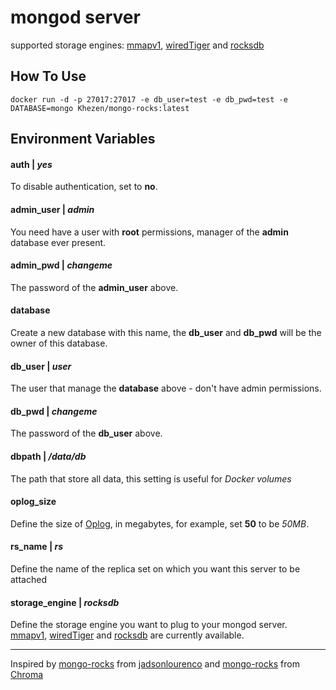 # mongod server
supported storage engines:
[mmapv1](https://docs.mongodb.com/manual/core/mmapv1/), [wiredTiger](http://www.wiredtiger.com/) and [rocksdb](http://rocksdb.org/)

## How To Use
```
docker run -d -p 27017:27017 -e db_user=test -e db_pwd=test -e DATABASE=mongo Khezen/mongo-rocks:latest
```

## Environment Variables

#### auth | *yes*
To disable authentication, set to **no**.

#### admin_user | *admin*
You need have a user with **root** permissions, manager of the **admin** database ever present.

#### admin_pwd | *changeme*
The password of the **admin_user** above.

#### database
Create a new database with this name, the **db_user** and **db_pwd** will be the owner of this database.

#### db_user | *user*
The user that manage the **database** above - don't have admin permissions.

#### db_pwd | *changeme*
The password of the **db_user** above.

#### dbpath | */data/db*
The path that store all data, this setting is useful for *Docker volumes*

#### oplog_size
Define the size of [Oplog](https://docs.mongodb.org/manual/tutorial/change-oplog-size/), in megabytes, for example, set **50** to be *50MB*.

#### rs_name | *rs*
Define the name of the replica set on which you want this server to be attached

#### storage_engine | *rocksdb*
Define the storage engine you want to plug to your mongod server. [mmapv1](https://docs.mongodb.com/manual/core/mmapv1/), [wiredTiger](http://www.wiredtiger.com/) and [rocksdb](http://rocksdb.org/) are currently available.

---

Inspired by [mongo-rocks](https://github.com/jadsonlourenco/docker-mongo-rocks) from [jadsonlourenco](https://twitter.com/jadsonlourenco)
and  [mongo-rocks](https://github.com/structuresound/docker-mongo-rocks) from [Chroma](https://github.com/structuresound)

